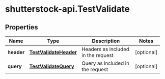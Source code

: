 # shutterstock-api.TestValidate

## Properties
Name | Type | Description | Notes
------------ | ------------- | ------------- | -------------
**header** | [**TestValidateHeader**](TestValidateHeader.md) | Headers as included in the request | [optional] 
**query** | [**TestValidateQuery**](TestValidateQuery.md) | Query as included in the request | [optional] 


